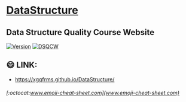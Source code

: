 # [DataStructure](https://xgqfrms.github.io/DataStructure)

## Data Structure Quality Course Website 

[![Version](https://github.com/xgqfrms/DataStructure/blob/gh-pages/images/logo.svg)](https://xgqfrms.github.io/DataStructure)
[![DSQCW](https://github.com/xgqfrms/DataStructure/blob/gh-pages/images/Windmill%20.png)](https://xgqfrms.github.io/DataStructure)

## :smile: LINK:
* https://xgqfrms.github.io/DataStructure/



















###### [:octocat:www.emoji-cheat-sheet.com](www.emoji-cheat-sheet.com)
